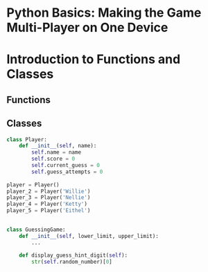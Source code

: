 # Python Basics: Making the Game Multi-Player on One Device


# Introduction to Functions and Classes

## Functions



## Classes

```python
class Player:
    def __init__(self, name):
        self.name = name
        self.score = 0
        self.current_guess = 0
        self.guess_attempts = 0
        
player = Player()
player_2 = Player('Willie')
player_3 = Player('Nellie')
player_4 = Player('Ketty')
player_5 = Player('Eithel')

        
class GuessingGame:
    def __init__(self, lower_limit, upper_limit):
        ...
    
    def display_guess_hint_digit(self):
        str(self.random_number)[0]
```
